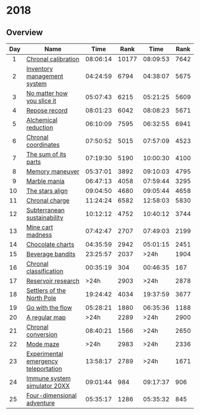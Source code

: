# 2018

## Overview

|Day|Name|Time|Rank|Time|Rank|
|-|-|-|-|-|-|
|&nbsp;&nbsp;1|[Chronal calibration](https://adventofcode.com/2018/day/1)|08:06:14|10177|08:09:53|7642|
|&nbsp;&nbsp;2|[Inventory management system](https://adventofcode.com/2018/day/2)|04:24:59|6794|04:38:07|5675|
|&nbsp;&nbsp;3|[No matter how you slice it](https://adventofcode.com/2018/day/3)|05:07:43|6215|05:21:25|5609|
|&nbsp;&nbsp;4|[Repose record](https://adventofcode.com/2018/day/4)|08:01:23|6042|08:08:23|5671|
|&nbsp;&nbsp;5|[Alchemical reduction](https://adventofcode.com/2018/day/5)|06:10:09|7595|06:32:55|6941|
|&nbsp;&nbsp;6|[Chronal coordinates](https://adventofcode.com/2018/day/6)|07:50:52|5015|07:57:09|4523|
|&nbsp;&nbsp;7|[The sum of its parts](https://adventofcode.com/2018/day/7)|07:19:30|5190|10:00:30|4100|
|&nbsp;&nbsp;8|[Memory maneuver](https://adventofcode.com/2018/day/8)|05:37:01|3892|09:10:03|4795|
|&nbsp;&nbsp;9|[Marble mania](https://adventofcode.com/2018/day/9)|06:47:13|4058|07:59:44|3295|
|10|[The stars align](https://adventofcode.com/2018/day/10)|09:04:50|4680|09:05:44|4658|
|11|[Chronal charge](https://adventofcode.com/2018/day/11)|11:24:24|6582|12:58:03|5830|
|12|[Subterranean sustainability](https://adventofcode.com/2018/day/12)|10:12:12|4752|10:40:12|3744|
|13|[Mine cart madness](https://adventofcode.com/2018/day/13)|07:42:47|2707|07:49:03|2199|
|14|[Chocolate charts](https://adventofcode.com/2018/day/14)|04:35:59|2942|05:01:15|2451|
|15|[Beverage bandits](https://adventofcode.com/2018/day/15)|23:25:57|2037|>24h|1904|
|16|[Chronal classification](https://adventofcode.com/2018/day/16)|00:35:19|304|00:46:35|167|
|17|[Reservoir research](https://adventofcode.com/2018/day/17)|>24h|2903|>24h|2878|
|18|[Settlers of the North Pole](https://adventofcode.com/2018/day/18)|19:24:42|4034|19:37:59|3677|
|19|[Go with the flow](https://adventofcode.com/2018/day/19)|05:28:21|1880|06:35:36|1188|
|20|[A regular map](https://adventofcode.com/2018/day/20)|>24h|2289|>24h|2900|
|21|[Chronal conversion](https://adventofcode.com/2018/day/21)|08:40:21|1566|>24h|2650|
|22|[Mode maze](https://adventofcode.com/2018/day/22)|>24h|2983|>24h|2336|
|23|[Experimental emergency teleportation](https://adventofcode.com/2018/day/23)|13:58:17|2789|>24h|1671|
|24|[Immune system simulator 20XX](https://adventofcode.com/2018/day/24)|09:01:44|984|09:17:37|906|
|25|[Four-dimensional adventure](https://adventofcode.com/2018/day/25)|05:35:17|1286|05:35:32|845|
